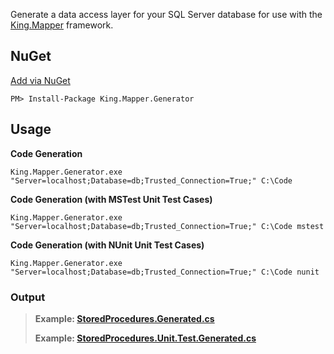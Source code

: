 Generate a data access layer for your SQL Server database for use with the [King.Mapper](https://github.com/jefking/King.Mapper) framework.

## NuGet
[Add via NuGet](https://www.nuget.org/packages/King.Mapper.Generator)
```
PM> Install-Package King.Mapper.Generator
```

## Usage
**Code Generation**
```
King.Mapper.Generator.exe "Server=localhost;Database=db;Trusted_Connection=True;" C:\Code
```
**Code Generation (with MSTest Unit Test Cases)**
```
King.Mapper.Generator.exe "Server=localhost;Database=db;Trusted_Connection=True;" C:\Code mstest
```
**Code Generation (with NUnit Unit Test Cases)**
```
King.Mapper.Generator.exe "Server=localhost;Database=db;Trusted_Connection=True;" C:\Code nunit
```
### Output
>**Example: [StoredProcedures.Generated.cs](https://github.com/jefking/King.Mapper.Generator/blob/master/King.Mapper.Generator.Integration/StoredProcedures.Generated.cs)** 
>
>**Example: [StoredProcedures.Unit.Test.Generated.cs](https://github.com/jefking/King.Mapper.Generator/blob/master/King.Mapper.Generator.Integration/StoredProcedures.Unit.Test.Generated.cs)**